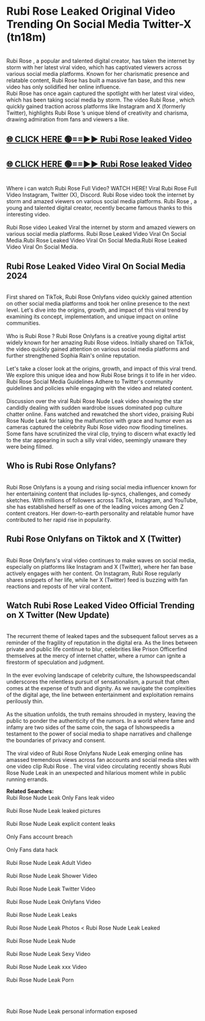 # Rubi Rose  Leaked Original Video Trending On Social Media Twitter-X (tn18m)

<br>
Rubi Rose , a popular and talented digital creator, has taken the internet by storm with her latest viral video, which has captivated viewers across various social media platforms. Known for her charismatic presence and relatable content, Rubi Rose  has built a massive fan base, and this new video has only solidified her online influence.
<br>
Rubi Rose  has once again captured the spotlight with her latest viral video, which has been taking social media by storm. The video Rubi Rose , which quickly gained traction across platforms like Instagram and X (formerly Twitter), highlights Rubi Rose ’s unique blend of creativity and charisma, drawing admiration from fans and viewers a like.
<br>

## [🌐 CLICK HERE 🟢==►►  Rubi Rose  leaked Video ](https://onlyclips.site?title=Rubi_Rose_&ref=git)

## [🌐 CLICK HERE 🟢==►►  Rubi Rose  leaked Video ](https://onlyclips.site?title=Rubi_Rose_&ref=git)



<br>
Where i can watch Rubi Rose  Full Video? WATCH HERE! Viral Rubi Rose  Full Video Instagram, Twitter (X), Discord. Rubi Rose  video took the internet by storm and amazed viewers on various social media platforms. Rubi Rose , a young and talented digital creator, recently became famous thanks to this interesting video.
<br><br>
Rubi Rose  video Leaked Viral the internet by storm and amazed viewers on various social media platforms. Rubi Rose  Leaked Video Viral On Social Media.Rubi Rose  Leaked Video Viral On Social Media.Rubi Rose  Leaked Video Viral On Social Media.
<br>

<h2>Rubi Rose  Leaked Video Viral On Social Media 2024</h2>
<br>
First shared on TikTok, Rubi Rose  Onlyfans video quickly gained attention on other social media platforms and took her online presence to the next level. Let's dive into the origins, growth, and impact of this viral trend by examining its concept, implementation, and unique impact on online communities.
<br><br>
Who is Rubi Rose ? Rubi Rose  Onlyfans is a creative young digital artist widely known for her amazing Rubi Rose  videos. Initially shared on TikTok, the video quickly gained attention on various social media platforms and further strengthened Sophia Rain's online reputation.
<br><br>
Let's take a closer look at the origins, growth, and impact of this viral trend. We explore this unique idea and how Rubi Rose  brings it to life in her video. Rubi Rose  Social Media Guidelines Adhere to Twitter's community guidelines and policies while engaging with the video and related content.
<br><br>
Discussion over the viral Rubi Rose  Nude Leak video showing the star candidly dealing with sudden wardrobe issues dominated pop culture chatter online. Fans watched and rewatched the short video, praising Rubi Rose  Nude Leak for taking the malfunction with grace and humor even as cameras captured the celebrity Rubi Rose  video now flooding timelines. Some fans have scrutinized the viral clip, trying to discern what exactly led to the star appearing in such a silly viral video, seemingly unaware they were being filmed.
<br>

<h2>Who is Rubi Rose  Onlyfans?</h2>
<br>
Rubi Rose  Onlyfans is a young and rising social media influencer known for her entertaining content that includes lip-syncs, challenges, and comedy sketches. With millions of followers across TikTok, Instagram, and YouTube, she has established herself as one of the leading voices among Gen Z content creators. Her down-to-earth personality and relatable humor have contributed to her rapid rise in popularity.
<br>
<h2>Rubi Rose  Onlyfans on Tiktok and X (Twitter)</h2>
<br>
Rubi Rose  Onlyfans's viral video continues to make waves on social media, especially on platforms like Instagram and X (Twitter), where her fan base actively engages with her content. On Instagram, Rubi Rose  regularly shares snippets of her life, while her X (Twitter) feed is buzzing with fan reactions and reposts of her viral content.
<br>
<h2>Watch Rubi Rose  Leaked Video Official Trending on X Twitter (New Update)</h2>
<br>
The recurrent theme of leaked tapes and the subsequent fallout serves as a reminder of the fragility of reputation in the digital era. As the lines between private and public life continue to blur, celebrities like Prison Officerfind themselves at the mercy of internet chatter, where a rumor can ignite a firestorm of speculation and judgment.
<br><br>
In the ever evolving landscape of celebrity culture, the Ishowspeedscandal underscores the relentless pursuit of sensationalism, a pursuit that often comes at the expense of truth and dignity. As we navigate the complexities of the digital age, the line between entertainment and exploitation remains perilously thin.
<br><br>
As the situation unfolds, the truth remains shrouded in mystery, leaving the public to ponder the authenticity of the rumors. In a world where fame and infamy are two sides of the same coin, the saga of Ishowspeedis a testament to the power of social media to shape narratives and challenge the boundaries of privacy and consent.
<br><br>
The viral video of Rubi Rose  Onlyfans Nude Leak emerging online has amassed tremendous views across fan accounts and social media sites with one video clip Rubi Rose . The viral video circulating recently shows Rubi Rose  Nude Leak in an unexpected and hilarious moment while in public running errands.
<br>

<strong>Related Searches:</strong>
<br>
Rubi Rose  Nude Leak Only Fans leak video
<br><br>
Rubi Rose  Nude Leak leaked pictures
<br><br>
Rubi Rose  Nude Leak explicit content leaks
<br><br>
Only Fans account breach
<br><br>
Only Fans data hack
<br><br>
Rubi Rose  Nude Leak Adult Video
<br><br>
Rubi Rose  Nude Leak Shower Video
<br><br>
Rubi Rose  Nude Leak Twitter Video
<br><br>
Rubi Rose  Nude Leak Onlyfans Video
<br><br>
Rubi Rose  Nude Leak Leaks
<br><br>
Rubi Rose  Nude Leak Photos
<
Rubi Rose  Nude Leak Leaked
<br><br>
Rubi Rose  Nude Leak Nude
<br><br>
Rubi Rose  Nude Leak Sexy Video
<br><br>
Rubi Rose  Nude Leak xxx Video
<br><br>
Rubi Rose  Nude Leak Porn
<br><br>

<br><br>
Rubi Rose  Nude Leak personal information exposed
